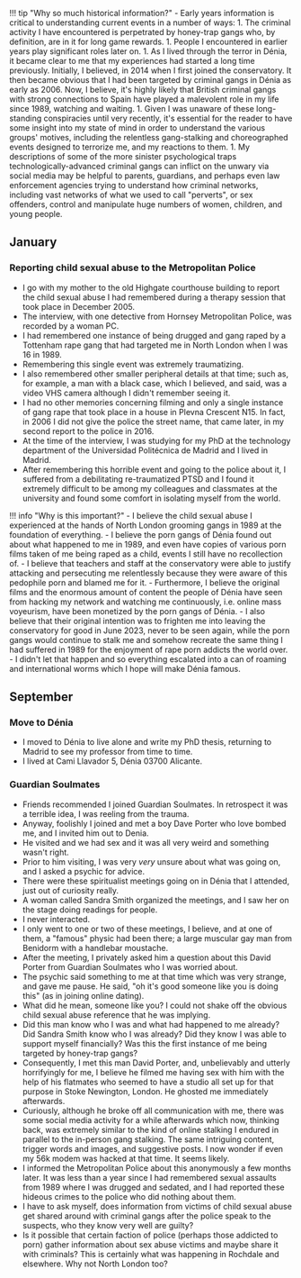 !!! tip "Why so much historical information?"
    - Early years information is critical to understanding current events in a number of ways:
        1. The criminal activity I have encountered is perpetrated by honey-trap gangs who, by definition, are in it for long game rewards.
        1. People I encountered in earlier years play significant roles later on.
        1. As I lived through the terror in Dénia, it became clear to me that my experiences had started a long time previously. Initially, I believed, in 2014 when I first joined the conservatory. It then became obvious that I had been targeted by criminal gangs in Dénia as early as 2006. Now, I believe, it's highly likely that British criminal gangs with strong connections to Spain have played a malevolent role in my life since 1989, watching and waiting.
        1. Given I was unaware of these long-standing conspiracies until very recently, it's essential for the reader to have some insight into my state of mind in order to understand the various groups' motives, including the relentless gang-stalking and choreographed events designed to terrorize me, and my reactions to them.
        1. My descriptions of some of the more sinister psychological traps technologically-advanced criminal gangs can inflict on the unwary via social media may be helpful to parents, guardians, and perhaps even law enforcement agencies trying to understand how criminal networks, including vast networks of what we used to call "perverts", or sex offenders, control and manipulate huge numbers of women, children, and young people.

## January

### Reporting child sexual abuse to the Metropolitan Police

- I go with my mother to the old Highgate courthouse building to report the child sexual abuse I had remembered during a therapy session that took place in December 2005.
- The interview, with one detective from Hornsey Metropolitan Police, was recorded by a woman PC.
- I had remembered one instance of being drugged and gang raped by a Tottenham rape gang that had targeted me in North London when I was 16 in 1989.
- Remembering this single event was extremely traumatizing.
- I also remembered other smaller peripheral details at that time; such as, for example, a man with a black case, which I believed, and said, was a video VHS camera although I didn't remember seeing it.
- I had no other memories concerning filming and only a single instance of gang rape that took place in a house in Plevna Crescent N15. In fact, in 2006 I did not give the police the street name, that came later, in my second report to the police in 2016.
- At the time of the interview, I was studying for my PhD at the technology department of the Universidad Politécnica de Madrid and I lived in Madrid.
- After remembering this horrible event and going to the police about it, I suffered from a debilitating re-traumatized PTSD and I found it extremely difficult to be among my colleagues and classmates at the university and found some comfort in isolating myself from the world.

!!! info "Why is this important?"
    - I believe the child sexual abuse I experienced at the hands of North London grooming gangs in 1989 at the foundation of everything.
    - I believe the porn gangs of Dénia found out about what happened to me in 1989, and even have copies of various porn films taken of me being raped as a child, events I still have no recollection of.
    - I believe that teachers and staff at the conservatory were able to justify attacking and persecuting me relentlessly because they were aware of this pedophile porn and blamed me for it.
    - Furthermore, I believe the original films and the enormous amount of content the people of Dénia have seen from hacking my network and watching me continuously, i.e. online mass voyeurism, have been monetized by the porn gangs of Dénia. 
    - I also believe that their original intention was to frighten me into leaving the conservatory for good in June 2023, never to be seen again, while the porn gangs would continue to stalk me and somehow recreate the same thing I had suffered in 1989 for the enjoyment of rape porn addicts the world over.
    - I didn't let that happen and so everything escalated into a can of roaming and international worms which I hope will make Dénia famous.

## September 

### Move to Dénia

- I moved to Dénia to live alone and write my PhD thesis, returning to Madrid to see my professor from time to time.
- I lived at Cami Llavador 5, Dénia 03700 Alicante.

### Guardian Soulmates

- Friends recommended I joined Guardian Soulmates. In retrospect it was a terrible idea, I was reeling from the trauma.
- Anyway, foolishly I joined and met a boy Dave Porter who love bombed me, and I invited him out to Denia.
- He visited and we had sex and it was all very weird and something wasn't right.
- Prior to him visiting, I was very *very* unsure about what was going on, and I asked a psychic for advice.
- There were these spiritualist meetings going on in Dénia that I attended, just out of curiosity really.
- A woman called Sandra Smith organized the meetings, and I saw her on the stage doing readings for people.
- I never interacted.
- I only went to one or two of these meetings, I believe, and at one of them, a "famous" physic had been there; a large muscular gay man from Benidorm with a handlebar moustache.
- After the meeting, I privately asked him a question about this David Porter from Guardian Soulmates who I was worried about.
- The psychic said something to me at that time which was very strange, and gave me pause. He said, "oh it's good someone like you is doing this" (as in joining online dating). 
- What did he mean, someone like you? I could not shake off the obvious child sexual abuse reference that he was implying.
- Did this man know who I was and what had happened to me already? Did Sandra Smith know who I was already? Did they know I was able to support myself financially? Was this the first instance of me being targeted by honey-trap gangs?
- Consequently, I met this man David Porter, and, unbelievably and utterly horrifyingly for me, I believe he filmed me having sex with him with the help of his flatmates who seemed to have a studio all set up for that purpose in Stoke Newington, London. He ghosted me immediately afterwards.
- Curiously, although he broke off all communication with me, there was some social media activity for a while afterwards which now, thinking back, was extremely similar to the kind of online stalking I endured in parallel to the in-person gang stalking.  The same intriguing content, trigger words and images, and suggestive posts. I now wonder if even my 56k modem was hacked at that time. It seems likely.
- I informed the Metropolitan Police about this anonymously a few months later. It was less than a year since I had remembered sexual assaults from 1989 where I was drugged and sedated, and I had reported these hideous crimes to the police who did nothing about them.
- I have to ask myself, does information from victims of child sexual abuse get shared around with criminal gangs after the police speak to the suspects, who they know very well are guilty? 
- Is it possible that certain faction of police (perhaps those addicted to porn) gather information about sex abuse victims and maybe share it with criminals? This is certainly what was happening in Rochdale and elsewhere. Why not North London too?
